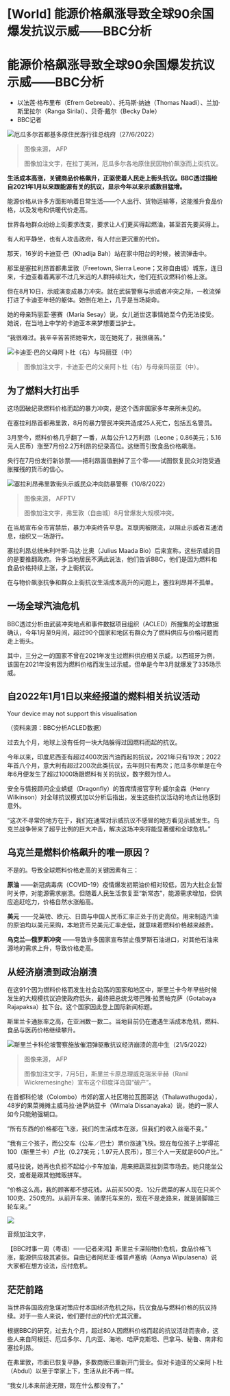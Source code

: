# [World] 能源价格飙涨导致全球90余国爆发抗议示威——BBC分析

#  能源价格飙涨导致全球90余国爆发抗议示威——BBC分析

  * 以法莲·格布里布（Efrem Gebreab）、托马斯·纳迪（Thomas Naadi）、兰加·斯里拉尔（Ranga Sirilal）、贝奇·戴尔（Becky Dale） 
  * BBC记者 


![厄瓜多尔首都基多原住民游行往总统府（27/6/2022）](_127231461_c14672b1-f0ce-4ae7-bc7d-ae5a11e75820.jpg)

> 图像来源，  AFP
>
> 图像加注文字，在拉丁美洲，厄瓜多尔各地原住民因物价飙涨而上街抗议。

**生活成本高涨，关键商品价格飙升，正驱使着人民走上街头抗议。BBC透过描绘自2021年1月以来跟能源有关的抗议，显示今年以来示威数目猛增。**

能源价格从许多方面影响着日常生活——个人出行、货物运输等，这能推升食品价格，以及发电和供暖代价走高。

世界各地群众纷纷上街要求改变，要求让人们更买得起燃油，甚至首先要买得上。

有人和平静坐，也有人攻击政府，有人付出更沉重的代价。

那天，16岁的卡迪亚·巴（Khadija Bah）站在家中阳台的时候，被流弹击中。

那里是塞拉利昂首都弗里敦（Freetown, Sierra Leone；又称自由城）城东，连日来，卡迪亚看着离家不过几米远的人群持续壮大，他们在抗议燃料价格上涨。

但在8月10日，示威演变成暴力冲突。就在武装警察与示威者冲突之际，一枚流弹打进了卡迪亚年轻的躯体。她倒在地上，几乎是当场毙命。

她的母亲玛丽亚·塞赛（Maria Sesay）说，女儿逝世这事情她至今仍无法接受。她说，在当地上中学的卡迪亚本来梦想要当护士。

“我很难过。我辛辛苦苦把她带大，现在她死了，我很痛苦。”

![卡迪亚·巴的父母阿卜杜（右）与玛丽亚（中）](_126868182_khadija_parents_abdul_maria.jpg)

> 图像加注文字，卡迪亚·巴的父亲阿卜杜（右）与母亲玛丽亚（中）。

##  为了燃料大打出手

这场因破纪录燃料价格而起的暴力冲突，是这个西非国家多年来所未见的。

在塞拉利昂首都弗里敦，8月的暴力警民冲突共造成25人死亡，包括五名警员。

3月至今，燃料价格几乎翻了一番，从每公升1.2万利昂（Leone；0.86美元；5.16元人民币）涨至7月份2.2万利昂的纪录高位。这继而引致食品价格飙涨。

央行在7月份发行新钞票——把利昂面值删掉了三个零——试图恢复民众对饱受通胀摧残的货币的信心。

![塞拉利昂弗里敦街头示威民众冲向防暴警察（10/8/2022）](_127231463_ba26d4d2-aefd-4e34-a8f7-bc72046af8d7.jpg)

> 图像来源，  AFPTV
>
> 图像加注文字，弗里敦（自由城）8月曾爆发大规模冲突。

在当局宣布全市宵禁后，暴力冲突终告平息。互联网被限流，以阻止示威者互通消息，组织又一场游行。

塞拉利昂总统朱利叶斯·马达·比奥（Julius Maada Bio）后来宣称，这些示威的目的是要推翻政府。许多当地居民不满此说法，他们告诉BBC，他们是因为燃料和食品价格持续上涨，才上街抗议。

在与物价飙涨抗争和群众上街抗议生活成本高升的问题上，塞拉利昂并不孤单。

##  一场全球汽油危机

BBC透过分析由武装冲突地点和事件数据项目组织（ACLED）所搜集的全球数据确认，今年1月至9月间，超过90个国家和地区有群众为了燃料供应与价格问题而走上街头。

其中，三分之一的国家不曾在2021年发生过燃料供应相关示威，以西班牙为例，该国在2021年没有因为燃料价格而发生过示威，但单是今年3月就爆发了335场示威。

##  自2022年1月1日以来经报道的燃料相关抗议活动

Your device may not support this visualisation

（资料来源：BBC分析ACLED数据）

过去九个月，地球上没有任何一块大陆躲得过因燃料而起的抗议。

今年以来，印度尼西亚有超过400次因汽油而起的抗议，2021年只有19次；2022年首八个月，意大利有超过200次此类抗议，去年则只有两次；厄瓜多尔单是在今年6月便发生了超过1000场跟燃料有关的抗议，数字颇为惊人。

安全与情报顾问企业蜻蜓（Dragonfly）的首席情报官亨利·威尔金森（Henry Wilkinson）对全球抗议模式加以分析后指出，发生这些抗议活动的地点让他感到意外。

“这次不寻常的地方在于，我们在通常对示威抗议不感冒的地方看见示威发生。乌克兰战争带来了超乎比例的巨大冲击，解决这场冲突将能显著缓和全球危机。”


##  乌克兰是燃料价格飙升的唯一原因？

不是的。导致全球燃料价格走高的关键因素有三：


  **原油** ——新冠病毒病（COVID-19）疫情爆发初期油价相对较低，因为大批企业暂时关停，对能源需求崩溃。但随着人民生活恢复至“新常态”，能源需求增加，但供应追赶吃力，价格自然水涨船高。 

  **美元** ——兑英镑、欧元、日圆与中国人民币汇率正处于历史高位。用来制造汽油的原油均以美元采购，本地货币兑美元汇率走低，就意味着燃料价格越来越贵。 

  **乌克兰—俄罗斯冲突** ——导致许多国家宣布禁止俄罗斯石油进口，对其他石油来源地的需求上升，导致价格走高。 

##  从经济崩溃到政治崩溃

在这91个因为燃料价格而发生社会动荡的国家和地区中，斯里兰卡今年早些时候发生的大规模抗议迫使政府低头，最终把总统戈塔巴雅·拉贾帕克萨（Gotabaya Rajapaksa）拉下台。这个国家因此登上国际新闻标题。

斯里兰卡通胀率之高，在亚洲数一数二。当地目前仍在遭遇生活成本危机，燃料、食品与医药价格继续攀升。

![斯里兰卡科伦坡警察施放催泪弹驱散抗议经济崩溃的高中生（21/5/2022）](_127231464_c25bc00c-3ae2-4519-8bb8-a52d3f41c59a.jpg)

> 图像来源，  AFP
>
> 图像加注文字，7月5日，斯里兰卡原总理威克瑞米辛赫（Ranil Wickremesinghe）宣布这个印度洋岛国“破产”。

在首都科伦坡（Colombo）市郊的富人社区塔拉瓦图哥达（Thalawathugoda），48岁的果菜摊摊主威马拉·迪萨纳亚卡（Wimala Dissanayaka）说，她的一家人如今只能勉强糊口。

“所有东西的价格都在飞涨，我们的生活成本在涨，但我们的收入丝毫不变。”

“我有三个孩子，而公交车（公车／巴士）票价涨速飞快。现在每位孩子上学得花100（斯里兰卡）卢比（0.27美元；1.97元人民币），那三个人一天就是600卢比。”

威马拉说，她再也负担不起给小卡车加油，用来把蔬菜拉到菜市场去。她只能坐公交，或者是跟其他摊贩拼车。

“价格这么高，我的顾客都不想花钱。从前买500克、1公斤蔬菜的客人现在只买个100克、250克的。从前开车来、骑摩托车来的，现在不是走路来，就是骑脚踏三轮车来。”

![](p0cwsv28.jpg)

音频加注文字，

【BBC时事一周（粤语）——记者来鸿】斯里兰卡深陷物价危机，食品价格飞涨，能源供应极其紧张。自由记者阿尼亚·维普卢塞纳（Aanya Wipulasena）说大家都在想方设法，应付危机。

##  茫茫前路

当世界各国政府急谋对策应付本国经济危机之际，抗议食品与燃料价格的抗议持续。对于一些人来说，他们要付出的代价尤其沉重。

根据BBC的研究，过去九个月，超过80人因燃料价格而起的抗议活动而丧命，这些人来自阿根廷、厄瓜多尔、几内亚、海地、哈萨克斯坦、巴拿马、秘鲁、南非和塞拉利昂。

在弗里敦，市面已恢复平静，多数商贩已重新开门营业。但对卡迪亚的父亲阿卜杜（Abdul）以至于举家上下，生活从此不再一样。

“我女儿本来前途无限，现在什么都没有了。”


